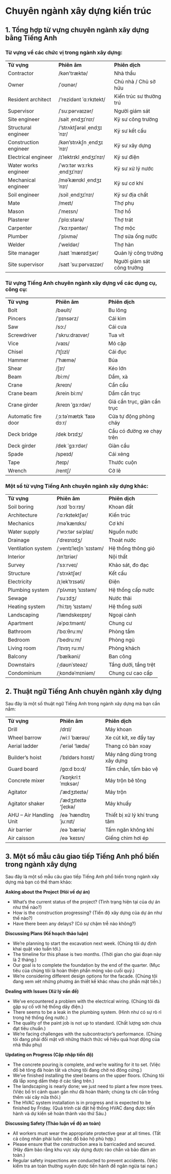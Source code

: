 # Chuyên ngành xây dựng kiến trúc

## **1. Tổng hợp từ vựng chuyên ngành xây dựng bằng Tiếng Anh**

### **Từ vựng về các chức vị trong ngành xây dựng:**

|   |   |   |
|---|---|---|
|**Từ vựng**|**Phiên âm**|**Phiên dịch**|
|Contractor|/kən’træktə/|Nhà thầu|
|Owner|/ˈoʊnər/|Chủ nhà / Chủ sở hữu|
|Resident architect|/’rezidənt ˈɑːrkɪtekt/|Kiến trúc sư thường trú|
|Supervisor|/ˈsuːpərvaɪzər/|Người giám sát|
|Site engineer|/sait ˌendʒɪˈnɪr/|Kỹ sư công trường|
|Structural engineer|/’strʌktʃərəl ˌendʒɪˈnɪr/|Kỹ sư kết cấu|
|Construction engineer|/kən’strʌkʃn ˌendʒɪˈnɪr/|Kỹ sư xây dựng|
|Electrical engineer|/ɪˈlektrɪkl ˌendʒɪˈnɪr/|Kỹ sư điện|
|Water works engineer|/ˈwɔːtər wɜːrks ˌendʒɪˈnɪr/|Kỹ sư xử lý nước|
|Mechanical engineer|/məˈkænɪkl ˌendʒɪˈnɪr/|Kỹ sư cơ khí|
|Soil engineer|/sɔil ˌendʒɪˈnɪr/|Kỹ sư địa chất|
|Mate|/meɪt/|Thợ phụ|
|Mason|/ˈmeɪsn/|Thợ hồ|
|Plasterer|/ˈplɑːstərə/|Thợ trát|
|Carpenter|/ˈkɑːrpəntər/|Thợ mộc|
|Plumber|/ˈplʌmə/|Thợ sửa ống nước|
|Welder|/ˈweldər/|Thợ hàn|
|Site manager|/saɪt ˈmænɪdʒər/|Quản lý công trường|
|Site supervisor|/saɪt ˈsuːpərvaɪzər/|Người giám sát công trường|

### **Từ vựng Tiếng Anh chuyên ngành xây dựng về các dụng cụ, công cụ:**

|   |   |   |
|---|---|---|
|**Từ vựng**|**Phiên âm**|**Phiên dịch**|
|Bolt|/bəʊlt/|Bu lông|
|Pincers|/ˈpɪnsərz/|Cái kìm|
|Saw|/sɔ:/|Cái cưa|
|Screwdriver|/ˈskruːdraɪvər/|Tua vít|
|Vice|/vaɪs/|Mỏ cặp|
|Chisel|/ˈtʃɪzl/|Cái đục|
|Hammer|/’hæmə/|Búa|
|Shear|/ʃɪr/|Kéo lớn|
|Beam|/bi:m/|Dầm, xà|
|Crane|/kreɪn/|Cần cẩu|
|Crane beam|/krein bi:m/|Dầm cần trục|
|Crane girder|/kreɪn ˈɡɜːrdər/|Giá cần trục, giàn cần trục|
|Automatic fire door|/ˌɔːtəˈmætɪk ˈfaɪə dɔːr/|Cửa tự động phòng cháy|
|Deck bridge|/dek brɪdʒ/|Cầu có đường xe chạy trên|
|Deck girder|/dek ˈɡɜːrdər/|Giàn cầu|
|Spade|/speɪd/|Cái xẻng|
|Tape|/teɪp/|Thước cuộn|
|Wrench|/rentʃ/|Cờ lê|

### **Một số từ vựng Tiếng Anh chuyên ngành xây dựng khác:**

|                    |                        |                      |
| ------------------ | ---------------------- | -------------------- |
| **Từ vựng**        | **Phiên âm**           | **Phiên dịch**       |
| Soil boring        | /sɔɪl ˈbɔːrɪŋ/         | Khoan đất            |
| Architecture       | /ˈɑːrkɪtektʃər/        | Kiến trúc            |
| Mechanics          | /məˈkænɪks/            | Cơ khí               |
| Water supply       | /‘wɔ:tər səˈplaɪ/      | Nguồn nước           |
| Drainage           | /ˈdreɪnɪdʒ/            | Thoát nước           |
| Ventilation system | /ˌventɪˈleɪʃn ˈsɪstəm/ | Hệ thống thông gió   |
| Interior           | /ɪnˈtɪriər/            | Nội thất             |
| Survey             | /ˈsɜːrveɪ/             | Khảo sát, đo đạc     |
| Structure          | /ˈstrʌktʃər/           | Kết cấu              |
| Electricity        | /ɪˌlekˈtrɪsəti/        | Điện                 |
| Plumbing system    | /’plʌmɪŋ ’sɪstəm/      | Hệ thống cấp nước    |
| Sewage             | /ˈsuːɪdʒ/              | Nước thải            |
| Heating system     | /ˈhiːtɪŋ ’sɪstəm/      | Hệ thống sưởi        |
| Landscaping        | /ˈlændskeɪpɪŋ/         | Ngoại cảnh           |
| Apartment          | /əˈpɑːtmənt/           | Chung cư             |
| Bathroom           | /ˈbɑːθruːm/            | Phòng tắm            |
| Bedroom            | /ˈbedruːm/             | Phòng ngủ            |
| Living room        | /ˈlɪvɪŋ ruːm/          | Phòng khách          |
| Balcony            | /ˈbælkəni/             | Ban công             |
| Downstairs         | /ˌdaʊnˈsteəz/          | Tầng dưới, tầng trệt |
| Condominium        | /ˌkɒndəˈmɪniəm/        | Chung cư cao cấp     |

## **2. Thuật ngữ Tiếng Anh chuyên ngành xây dựng**

Sau đây là một số thuật ngữ Tiếng Anh trong ngành xây dựng mà bạn cần nắm:

|   |   |   |
|---|---|---|
|**Từ vựng**|**Phiên âm**|**Phiên dịch**|
|Drill|/drɪl/|Máy khoan|
|Wheel barrow|/wiːl ˈbærəʊ/|Xe cút kít, xe đẩy tay|
|Aerial ladder|/ˈeriəl ‘lædə/|Thang có bàn xoay|
|Builder’s hoist|/ˈbɪldərs hɔɪst/|Máy nâng dùng trong xây dựng|
|Guard board|/gɑ:d bɔ:d/|Tấm chắn, tấm bảo vệ|
|Concrete mixer|/ˈkɒŋkriːt ˈmɪksər/|Máy trộn bê tông|
|Agitator|/ˈædʒɪteɪtə/|Máy trộn|
|Agitator shaker|/ˈædʒɪteɪtə ‘ʃeɪkə/|Máy khuấy|
|AHU – Air Handling Unit|/eə ˈhændlɪŋ ˈjuːnɪt/|Thiết bị xử lý khí trung tâm|
|Air barrier|/eə ˈbæriə/|Tấm ngăn không khí|
|Air caisson|/eə ˈkeɪsn/|Giếng chìm hơi ép|

## **3. Một số mẫu câu giao tiếp Tiếng Anh phổ biến trong ngành xây dựng**

Sau đây là một số mẫu câu giao tiếp Tiếng Anh phổ biến trong ngành xây dựng mà bạn có thể tham khảo:

**Asking about the Project (Hỏi về dự án)**

- What’s the current status of the project? (Tình trạng hiện tại của dự án như thế nào?)
- How is the construction progressing? (Tiến độ xây dựng của dự án như thế nào?)
- Have there been any delays? (Có sự chậm trễ nào không?)

**Discussing Plans (Kế hoạch thảo luận)**

- We’re planning to start the excavation next week. (Chúng tôi dự định khai quật vào tuần tới.)
- The timeline for this phase is two months. (Thời gian cho giai đoạn này là 2 tháng.)
- Our goal is to complete the foundation by the end of the quarter. (Mục tiêu của chúng tôi là hoàn thiện phần móng vào cuối quý.)
- We’re considering different design options for the facade. (Chúng tôi đang xem xét những phương án thiết kế khác nhau cho phần mặt tiền.)

**Dealing with Issues (Xử lý vấn đề)**

- We’ve encountered a problem with the electrical wiring. (Chúng tôi đã gặp sự cố với hệ thống dây điện.)
- There seems to be a leak in the plumbing system. (Hình như có sự rò rỉ trong hệ thống ống nước.)
- The quality of the paint job is not up to standard. (Chất lượng sơn chưa đạt tiêu chuẩn.)
- We’re facing challenges with the subcontractor’s performance. (Chúng tôi đang phải đối mặt với những thách thức về hiệu quả hoạt động của nhà thầu phụ)

**Updating on Progress (Cập nhập tiến độ)**

- The concrete pouring is complete, and we’re waiting for it to set. (Việc đổ bê tông đã hoàn tất và chúng tôi đang chờ nó đông cứng.)
- We’ve finished installing the steel beams on the upper floors. (Chúng tôi đã lắp xong dầm thép ở các tầng trên.)
- The landscaping is nearly done; we just need to plant a few more trees. (Việc bố trí cảnh quan gần như đã hoàn thành; chúng ta chỉ cần trồng thêm vài cây nữa thôi.)
- The HVAC system installation is in progress and is expected to be finished by Friday. (Quá trình cài đặt hệ thống HVAC đang được tiến hành và dự kiến sẽ hoàn thành vào thứ Sáu.)

**Discussing Safety (Thảo luận về độ an toàn)**

- All workers must wear the appropriate protective gear at all times. (Tất cả công nhân phải luôn mặc đồ bảo hộ phù hợp.)
- Please ensure that the construction area is barricaded and secured. (Hãy đảm bảo rằng khu vực xây dựng được rào chắn và bảo đảm an toàn.)
- Regular safety inspections are conducted to prevent accidents. (Việc kiểm tra an toàn thường xuyên được tiến hành để ngăn ngừa tai nạn.)

